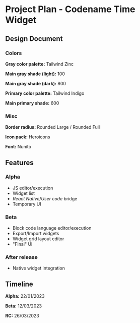 # Project Plan - Codename Time Widget

## Design Document

### Colors

**Gray color palette:** Tailwind Zinc

**Main gray shade (light):** 100

**Main gray shade (dark):** 800

**Primary color palette:** Tailwind Indigo

**Main primary shade:** 600

### Misc

**Border radius:** Rounded Large / Rounded Full

**Icon pack:** Heroicons

**Font:** Nunito

## Features

### Alpha

* JS editor/execution
* Widget list
* *React Native*/*User code* bridge
* Temporary UI

### Beta

* Block code language editor/execution
* Export/Import widgets
* Widget grid layout editor
* "Final" UI

### After release

* Native widget integration

## Timeline

**Alpha:** 22/01/2023

**Beta:** 12/03/2023

**RC:** 26/03/2023